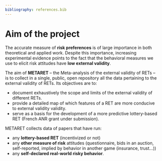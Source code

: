 ```yaml
---
bibliography: references.bib
---
```

# Aim of the project

The accurate measure of **risk preferences** is of large importance in both theoretical and applied work. Despite this importance, increasing experimental evidence points to the fact that the behavioral measures we use to elicit risk attitudes have **low external validity**.

The aim of **METARET** – the Meta-analysis of the external validity of RETs – is to collect in a single, public, open repository all the data pertaining to the external validity of RETs. Its objectives are to:  
* document exhaustively the scope and limits of the external validity of different RETs.
* provide a detailed map of which features of a RET are more conducive to external validity validity.
* serve as a basis for the development of a more predictive lottery-based RET (French ANR grant under submission).

METARET collects data of papers that have run:
* any **lottery-based RET** (incentivized or not)
* any **other measure of risk** attitudes (questionnaire, bids in an auction, self-reported, implied by behavior in another game (insurance, trust…))
* any **self-declared real-world risky behavior**.

